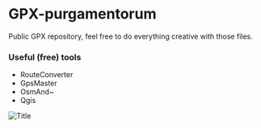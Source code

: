 # GPX-purgamentorum
Public GPX repository, feel free to do everything creative with those files. 

### Useful (free) tools
- RouteConverter
- GpsMaster
- OsmAnd~
- Qgis

![Title](https://www.morgandemus.fr/wp-content/uploads/2021/07/Title.png "Owner logo")
